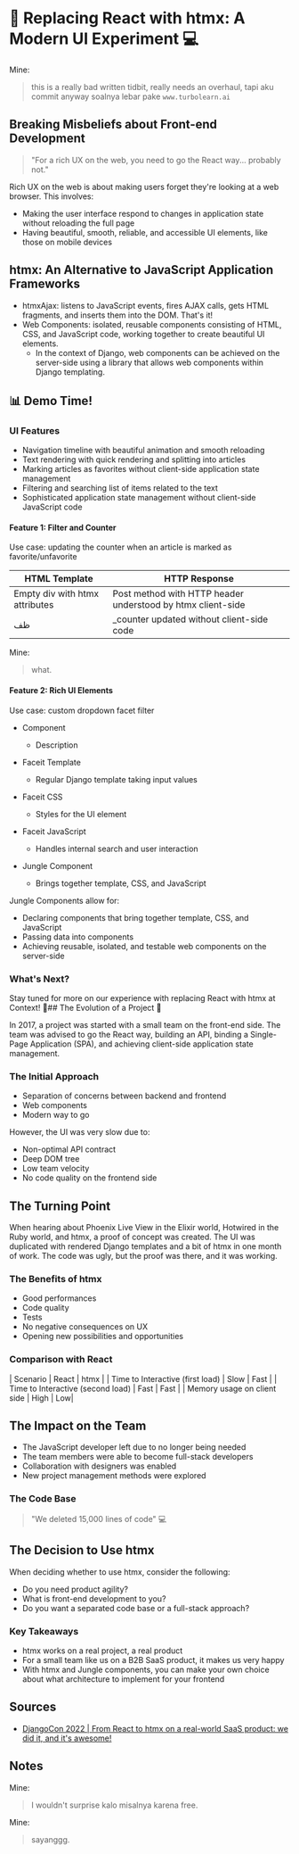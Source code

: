 # 🌟 Replacing React with htmx: A Modern UI Experiment 💻

Mine:
> this is a really bad written tidbit, really needs an overhaul, tapi aku commit anyway soalnya lebar pake `www.turbolearn.ai`

## Breaking Misbeliefs about Front-end Development

> "For a rich UX on the web, you need to go the React way... probably not."

Rich UX on the web is about making users forget they're looking at a web browser. This involves:

- Making the user interface respond to changes in application state without reloading the full page
- Having beautiful, smooth, reliable, and accessible UI elements, like those on mobile devices

## htmx: An Alternative to JavaScript Application Frameworks

- htmxAjax: listens to JavaScript events, fires AJAX calls, gets HTML fragments, and inserts them into the DOM. That's it!
- Web Components: isolated, reusable components consisting of HTML, CSS, and JavaScript code, working together to create beautiful UI elements.
  - In the context of Django, web components can be achieved on the server-side using a library that allows web components within Django templating.

## 📊 Demo Time!

### UI Features

- Navigation timeline with beautiful animation and smooth reloading
- Text rendering with quick rendering and splitting into articles
- Marking articles as favorites without client-side application state management
- Filtering and searching list of items related to the text
- Sophisticated application state management without client-side JavaScript code

#### Feature 1: Filter and Counter

Use case: updating the counter when an article is marked as favorite/unfavorite

| HTML Template	| HTTP Response |
| --- | --- |
| Empty div with htmx attributes | Post method with HTTP header understood by htmx client-side |
| ظف | _counter updated without client-side code |

Mine:
> what.

#### Feature 2: Rich UI Elements

Use case: custom dropdown facet filter

- Component
  - Description

- Faceit Template
  - Regular Django template taking input values
- Faceit CSS
  - Styles for the UI element
- Faceit JavaScript
  - Handles internal search and user interaction
- Jungle Component
  - Brings together template, CSS, and JavaScript

Jungle Components allow for:
- Declaring components that bring together template, CSS, and JavaScript
- Passing data into components
- Achieving reusable, isolated, and testable web components on the server-side

### What's Next?

Stay tuned for more on our experience with replacing React with htmx at Context! 🤔## The Evolution of a Project 🚀

In 2017, a project was started with a small team on the front-end side. The team was advised to go the React way, building an API, binding a Single-Page Application (SPA), and achieving client-side application state management.

### The Initial Approach

- Separation of concerns between backend and frontend
- Web components
- Modern way to go

However, the UI was very slow due to:

- Non-optimal API contract
- Deep DOM tree
- Low team velocity
- No code quality on the frontend side

## The Turning Point

When hearing about Phoenix Live View in the Elixir world, Hotwired in the Ruby world, and htmx, a proof of concept was created. The UI was duplicated with rendered Django templates and a bit of htmx in one month of work. The code was ugly, but the proof was there, and it was working.

### The Benefits of htmx

- Good performances
- Code quality
- Tests
- No negative consequences on UX
- Opening new possibilities and opportunities

### Comparison with React

| Scenario | React | htmx |
| Time to Interactive (first load) | Slow | Fast |
| Time to Interactive (second load) | Fast | Fast |
| Memory usage on client side | High | Low|

## The Impact on the Team

- The JavaScript developer left due to no longer being needed
- The team members were able to become full-stack developers
- Collaboration with designers was enabled
- New project management methods were explored

### The Code Base

> "We deleted 15,000 lines of code" 💻

## The Decision to Use htmx

When deciding whether to use htmx, consider the following:

- Do you need product agility?
- What is front-end development to you?
- Do you want a separated code base or a full-stack approach?

### Key Takeaways

- htmx works on a real project, a real product
- For a small team like us on a B2B SaaS product, it makes us very happy
- With htmx and Jungle components, you can make your own choice about what architecture to implement for your frontend

## Sources

- [DjangoCon 2022 | From React to htmx on a real-world SaaS product: we did it, and it's awesome!](https://www.youtube.com/watch?v=3GObi93tjZI)

## Notes

Mine:
> I wouldn't surprise kalo misalnya karena free.

Mine:
> sayanggg.
